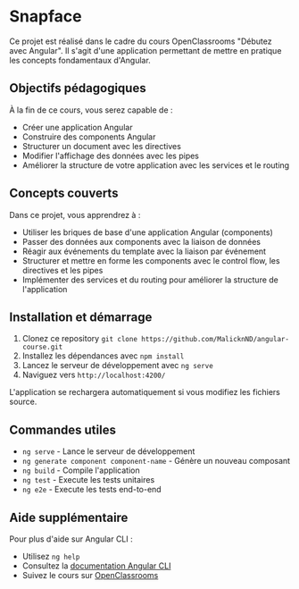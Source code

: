# Snapface

Ce projet est réalisé dans le cadre du cours OpenClassrooms "Débutez avec Angular". Il s'agit d'une application permettant de mettre en pratique les concepts fondamentaux d'Angular.

## Objectifs pédagogiques

À la fin de ce cours, vous serez capable de :
- Créer une application Angular
- Construire des components Angular
- Structurer un document avec les directives
- Modifier l'affichage des données avec les pipes
- Améliorer la structure de votre application avec les services et le routing

## Concepts couverts

Dans ce projet, vous apprendrez à :
- Utiliser les briques de base d'une application Angular (components)
- Passer des données aux components avec la liaison de données
- Réagir aux événements du template avec la liaison par événement
- Structurer et mettre en forme les components avec le control flow, les directives et les pipes
- Implémenter des services et du routing pour améliorer la structure de l'application

## Installation et démarrage

1. Clonez ce repository `git clone https://github.com/MalicknND/angular-course.git`
2. Installez les dépendances avec `npm install`
3. Lancez le serveur de développement avec `ng serve`
4. Naviguez vers `http://localhost:4200/`

L'application se rechargera automatiquement si vous modifiez les fichiers source.

## Commandes utiles

- `ng serve` - Lance le serveur de développement
- `ng generate component component-name` - Génère un nouveau composant
- `ng build` - Compile l'application
- `ng test` - Execute les tests unitaires
- `ng e2e` - Execute les tests end-to-end

## Aide supplémentaire

Pour plus d'aide sur Angular CLI :
- Utilisez `ng help`
- Consultez la [documentation Angular CLI](https://angular.io/cli)
- Suivez le cours sur [OpenClassrooms](https://arc.net/l/quote/idjdgehn)
